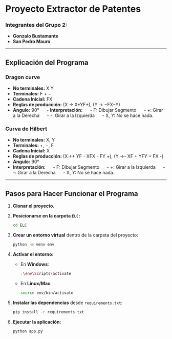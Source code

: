 # Proyecto Extractor de Patentes

### Integrantes del Grupo 2:
- **Gonzalo Bustamante**
- **San Pedro Mauro**

---

## Explicación del Programa

### Dragon curve
- **No terminales:** X Y
- **Terminales:** F + −
- **Cadena Inicial:** FX
- **Reglas de producción:** (X → X+YF+), (Y → −FX−Y)
- **Angulo:** 90°
&nbsp;&nbsp;&nbsp;&nbsp; - **Interpretación:**
&nbsp;&nbsp;&nbsp;&nbsp; - F: Dibujar Segmento
&nbsp;&nbsp;&nbsp;&nbsp; - +: Girar a la Derecha
&nbsp;&nbsp;&nbsp;&nbsp; - -: Girar a la Izquierda
&nbsp;&nbsp;&nbsp;&nbsp; - X, Y: No se hace nada.

### Curva de Hilbert
- **No terminales:** X, Y
- **Terminales:** +, −, F
- **Cadena Inicial:** X
- **Reglas de producción:** (X→+ YF - XFX - FY +), (Y →- XF + YFY + FX -)
- **Angulo:** 90°
- **Interpretación:**
&nbsp;&nbsp;&nbsp;&nbsp; - F: Dibujar Segmento
&nbsp;&nbsp;&nbsp;&nbsp; - +: Girar a la Izquierda
&nbsp;&nbsp;&nbsp;&nbsp; - -: Girar a la Derecha
&nbsp;&nbsp;&nbsp;&nbsp; - X, Y: No se hace nada.

---

## Pasos para Hacer Funcionar el Programa

1. **Clonar el proyecto.**

2. **Posicionarse en la carpeta `ELC`:**

    ```bash
    cd ELC
    ```

3. **Crear un entorno virtual** dentro de la carpeta del proyecto:

    ```bash
    python -m venv env
    ```

4. **Activar el entorno:**
    - En **Windows**:

      ```bash
      .\env\Scripts\activate
      ```
    - En **Linux/Mac**:

      ```bash
      source env/bin/activate
      ```

5. **Instalar las dependencias** desde `requirements.txt`:

    ```bash
    pip install -r requirements.txt
    ```

6. **Ejecutar la aplicación:**

    ```bash
    python app.py
    ```
